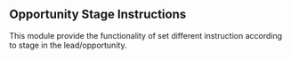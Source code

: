 Opportunity Stage Instructions
------------------------------

This module provide the functionality of set different instruction according to stage in the lead/opportunity.


